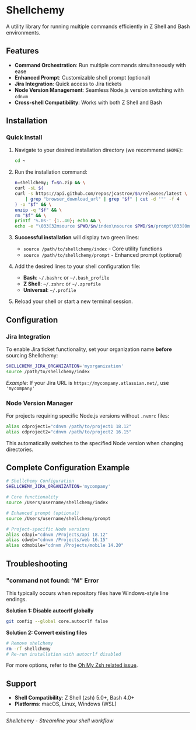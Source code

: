 # Shellchemy

A utility library for running multiple commands efficiently in Z Shell and Bash environments.

## Features

- **Command Orchestration**: Run multiple commands simultaneously with ease
- **Enhanced Prompt**: Customizable shell prompt (optional)
- **Jira Integration**: Quick access to Jira tickets
- **Node Version Management**: Seamless Node.js version switching with `cdnvm`
- **Cross-shell Compatibility**: Works with both Z Shell and Bash

## Installation

### Quick Install

1. Navigate to your desired installation directory (we recommend `$HOME`):
   ```bash
   cd ~
   ```

2. Run the installation command:
   ```bash
   n=shellchemy; f=$n.zip && \
   curl -sL $(
   curl -s https://api.github.com/repos/jcastrov/$n/releases/latest \
       | grep "browser_download_url" | grep "$f" | cut -d '"' -f 4
   ) -o "$f" && \
   unzip -q "$f" && \
   rm "$f" && \
   printf '%.0s-' {1..40}; echo && \
   echo -e "\033[32msource $PWD/$n/index\nsource $PWD/$n/prompt\033[0m"
   ```

3. **Successful installation** will display two green lines:
   - `source /path/to/shellchemy/index` - Core utility functions
   - `source /path/to/shellchemy/prompt` - Enhanced prompt (optional)

4. Add the desired lines to your shell configuration file:
   - **Bash**: `~/.bashrc` or `~/.bash_profile`
   - **Z Shell**: `~/.zshrc` or `~/.zprofile`
   - **Universal**: `~/.profile`

5. Reload your shell or start a new terminal session.

## Configuration

### Jira Integration

To enable Jira ticket functionality, set your organization name **before** sourcing Shellchemy:

```bash
SHELLCHEMY_JIRA_ORGANIZATION='myorganization'
source /path/to/shellchemy/index
```

*Example*: If your Jira URL is `https://mycompany.atlassian.net/`, use `'mycompany'`

### Node Version Manager

For projects requiring specific Node.js versions without `.nvmrc` files:

```bash
alias cdproject1="cdnvm /path/to/project1 18.12"
alias cdproject2="cdnvm /path/to/project2 16.15"
```

This automatically switches to the specified Node version when changing directories.

## Complete Configuration Example

```bash
# Shellchemy Configuration
SHELLCHEMY_JIRA_ORGANIZATION='mycompany'

# Core functionality
source /Users/username/shellchemy/index

# Enhanced prompt (optional)
source /Users/username/shellchemy/prompt

# Project-specific Node versions
alias cdapi="cdnvm /Projects/api 18.12"
alias cdweb="cdnvm /Projects/web 16.15"
alias cdmobile="cdnvm /Projects/mobile 14.20"
```

## Troubleshooting

### "command not found: ^M" Error

This typically occurs when repository files have Windows-style line endings.

**Solution 1: Disable autocrlf globally**
```bash
git config --global core.autocrlf false
```

**Solution 2: Convert existing files**
```bash
# Remove shelchemy
rm -rf shellchemy
# Re-run installation with autocrlf disabled
```

For more options, refer to the [Oh My Zsh related issue](https://github.com/ohmyzsh/ohmyzsh/issues/1363).

## Support

- **Shell Compatibility**: Z Shell (zsh) 5.0+, Bash 4.0+
- **Platforms**: macOS, Linux, Windows (WSL)

---

*Shellchemy - Streamline your shell workflow*
